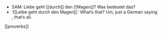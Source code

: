 - SAM: Liebe geht [[durch]] den [[Magen]]? Was bedeutet das?  
- ‘[[Leibe geht durch den Magen]].’ What’s that? Um, just a German saying, that’s all.  

[[proverbs]]